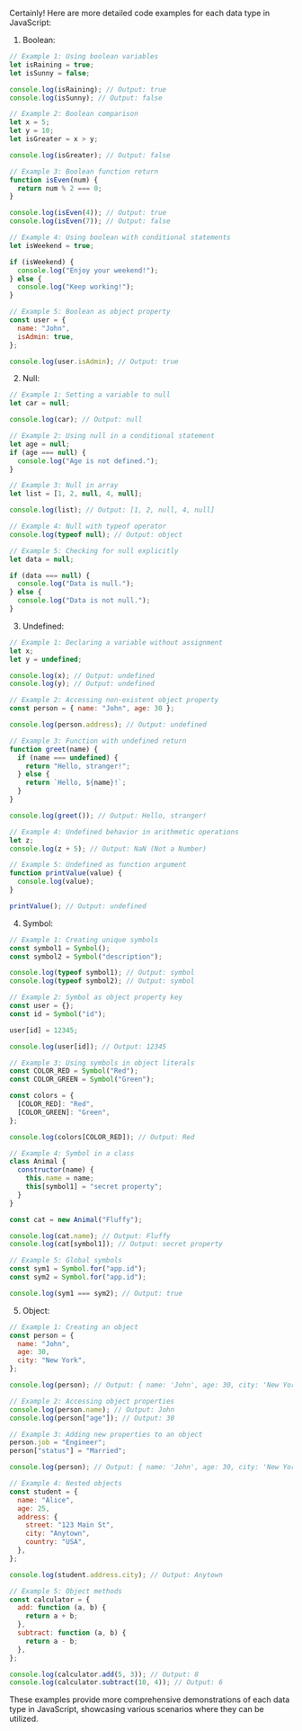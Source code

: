Certainly! Here are more detailed code examples for each data type in JavaScript:

1. Boolean:

```javascript
// Example 1: Using boolean variables
let isRaining = true;
let isSunny = false;

console.log(isRaining); // Output: true
console.log(isSunny); // Output: false
```

```javascript
// Example 2: Boolean comparison
let x = 5;
let y = 10;
let isGreater = x > y;

console.log(isGreater); // Output: false
```

```javascript
// Example 3: Boolean function return
function isEven(num) {
  return num % 2 === 0;
}

console.log(isEven(4)); // Output: true
console.log(isEven(7)); // Output: false
```

```javascript
// Example 4: Using boolean with conditional statements
let isWeekend = true;

if (isWeekend) {
  console.log("Enjoy your weekend!");
} else {
  console.log("Keep working!");
}
```

```javascript
// Example 5: Boolean as object property
const user = {
  name: "John",
  isAdmin: true,
};

console.log(user.isAdmin); // Output: true
```

2. Null:

```javascript
// Example 1: Setting a variable to null
let car = null;

console.log(car); // Output: null
```

```javascript
// Example 2: Using null in a conditional statement
let age = null;
if (age === null) {
  console.log("Age is not defined.");
}
```

```javascript
// Example 3: Null in array
let list = [1, 2, null, 4, null];

console.log(list); // Output: [1, 2, null, 4, null]
```

```javascript
// Example 4: Null with typeof operator
console.log(typeof null); // Output: object
```

```javascript
// Example 5: Checking for null explicitly
let data = null;

if (data === null) {
  console.log("Data is null.");
} else {
  console.log("Data is not null.");
}
```

3. Undefined:

```javascript
// Example 1: Declaring a variable without assignment
let x;
let y = undefined;

console.log(x); // Output: undefined
console.log(y); // Output: undefined
```

```javascript
// Example 2: Accessing non-existent object property
const person = { name: "John", age: 30 };

console.log(person.address); // Output: undefined
```

```javascript
// Example 3: Function with undefined return
function greet(name) {
  if (name === undefined) {
    return "Hello, stranger!";
  } else {
    return `Hello, ${name}!`;
  }
}

console.log(greet()); // Output: Hello, stranger!
```

```javascript
// Example 4: Undefined behavior in arithmetic operations
let z;
console.log(z + 5); // Output: NaN (Not a Number)
```

```javascript
// Example 5: Undefined as function argument
function printValue(value) {
  console.log(value);
}

printValue(); // Output: undefined
```

4. Symbol:

```javascript
// Example 1: Creating unique symbols
const symbol1 = Symbol();
const symbol2 = Symbol("description");

console.log(typeof symbol1); // Output: symbol
console.log(typeof symbol2); // Output: symbol
```

```javascript
// Example 2: Symbol as object property key
const user = {};
const id = Symbol("id");

user[id] = 12345;

console.log(user[id]); // Output: 12345
```

```javascript
// Example 3: Using symbols in object literals
const COLOR_RED = Symbol("Red");
const COLOR_GREEN = Symbol("Green");

const colors = {
  [COLOR_RED]: "Red",
  [COLOR_GREEN]: "Green",
};

console.log(colors[COLOR_RED]); // Output: Red
```

```javascript
// Example 4: Symbol in a class
class Animal {
  constructor(name) {
    this.name = name;
    this[symbol1] = "secret property";
  }
}

const cat = new Animal("Fluffy");

console.log(cat.name); // Output: Fluffy
console.log(cat[symbol1]); // Output: secret property
```

```javascript
// Example 5: Global symbols
const sym1 = Symbol.for("app.id");
const sym2 = Symbol.for("app.id");

console.log(sym1 === sym2); // Output: true
```

5. Object:

```javascript
// Example 1: Creating an object
const person = {
  name: "John",
  age: 30,
  city: "New York",
};

console.log(person); // Output: { name: 'John', age: 30, city: 'New York' }
```

```javascript
// Example 2: Accessing object properties
console.log(person.name); // Output: John
console.log(person["age"]); // Output: 30
```

```javascript
// Example 3: Adding new properties to an object
person.job = "Engineer";
person["status"] = "Married";

console.log(person); // Output: { name: 'John', age: 30, city: 'New York', job: 'Engineer', status: 'Married' }
```

```javascript
// Example 4: Nested objects
const student = {
  name: "Alice",
  age: 25,
  address: {
    street: "123 Main St",
    city: "Anytown",
    country: "USA",
  },
};

console.log(student.address.city); // Output: Anytown
```

```javascript
// Example 5: Object methods
const calculator = {
  add: function (a, b) {
    return a + b;
  },
  subtract: function (a, b) {
    return a - b;
  },
};

console.log(calculator.add(5, 3)); // Output: 8
console.log(calculator.subtract(10, 4)); // Output: 6
```

These examples provide more comprehensive demonstrations of each data type in JavaScript, showcasing various scenarios where they can be utilized.
